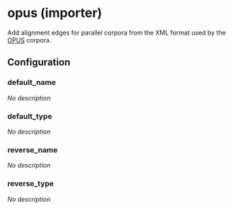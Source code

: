 # opus (importer)

Add alignment edges for parallel corpora from the XML format used by the
[OPUS](https://opus.nlpl.eu/) corpora.

## Configuration

###  default_name

*No description*

###  default_type

*No description*

###  reverse_name

*No description*

###  reverse_type

*No description*


